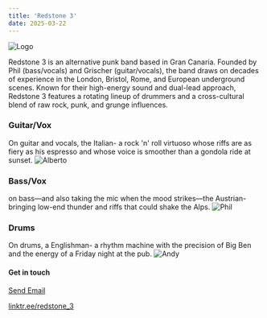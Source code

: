 ```yaml
---
title: 'Redstone 3'
date: 2025-03-22
---
```


![ Logo ](/images/Redstone3font.png)

Redstone 3 is an alternative punk band based in Gran Canaria. Founded by Phil (bass/vocals) and Grischer (guitar/vocals), the band draws on decades of experience in the London, Bristol, Rome, and European underground scenes. Known for their high-energy sound and dual-lead approach, Redstone 3 features a rotating lineup of drummers and a cross-cultural blend of raw rock, punk, and grunge influences.


### Guitar/Vox

On guitar and vocals, the Italian- a rock 'n' roll virtuoso whose riffs are as fiery as his espresso and whose voice is smoother than a gondola ride at sunset.
![ Alberto ](/images/Alberto001.png)

### Bass/Vox

on bass—and also taking the mic when the mood strikes—the Austrian- bringing low-end thunder and riffs that could shake the Alps.
![ Phil ](/images/Phil001.png)

### Drums

On drums, a Englishman- a rhythm machine with the precision of Big Ben and the energy of a Friday night at the pub.
![ Andy ](/images/Andy001.png)

#### Get in touch
[Send Email](mailto:info@redstone3.com)

<a href="https://linktr.ee/redstone_3" target="_blank">linktr.ee/redstone_3</a>